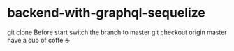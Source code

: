 # backend-with-graphql-sequelize
git clone
Before start switch the branch to master
git checkout origin master
have a cup of coffe ☕ 
